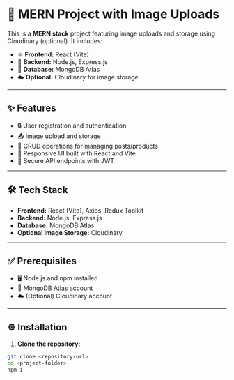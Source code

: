 # 📸 MERN Project with Image Uploads

This is a **MERN stack** project featuring image uploads and storage using Cloudinary (optional). It includes:
- ⚛️ **Frontend:** React (Vite)
- 🚀 **Backend:** Node.js, Express.js
- 🍃 **Database:** MongoDB Atlas
- ☁️ **Optional:** Cloudinary for image storage

---

## ✨ Features
- 🔒 User registration and authentication  
- 📤 Image upload and storage  
- 📝 CRUD operations for managing posts/products  
- 📱 Responsive UI built with React and Vite  
- 🔑 Secure API endpoints with JWT  

---

## 🛠️ Tech Stack
- **Frontend:** React (Vite), Axios, Redux Toolkit 
- **Backend:** Node.js, Express.js  
- **Database:** MongoDB Atlas  
- **Optional Image Storage:** Cloudinary  

---

## ✅ Prerequisites
- 🖥️ Node.js and npm installed  
- 🍃 MongoDB Atlas account  
- ☁️ (Optional) Cloudinary account  

---

## ⚙️ Installation

1. **Clone the repository:**  
```sh
git clone <repository-url>
cd <project-folder>
npm i 
